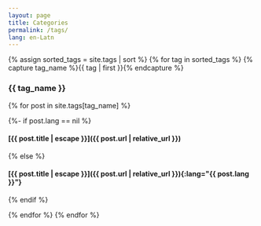 ```yaml
---
layout: page
title: Categories
permalink: /tags/
lang: en-Latn
---
```


{% assign sorted_tags = site.tags | sort %}
{% for tag in sorted_tags %}
  {% capture tag_name %}{{ tag | first }}{% endcapture %}

### {{ tag_name }}

  {% for post in site.tags[tag_name] %}

{%- if post.lang == nil %}
#### [{{ post.title | escape }}]({{ post.url | relative_url }})
{% else %}
#### [{{ post.title | escape }}]({{ post.url | relative_url }}){:lang="{{ post.lang }}"}
{% endif %}

  {% endfor %}
{% endfor %}
